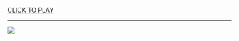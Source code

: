 
<a href="https://premium76.site?title=bridge_building_game_unblocked&ref=13M">CLICK TO PLAY</a></h3>
<hr>

<a href="https://premium76.site?title=bridge_building_game_unblocked&ref=13M"><img src="https://clearcache.store/games.png"></a>


